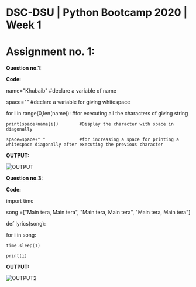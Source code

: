 # DSC-DSU | Python Bootcamp 2020 | Week 1
# Assignment no. 1:

**Question no.1:**

**Code:**

name="Khubaib"                          #declare a variable of name

space=""                                #declare a variable for giving whitespace 

for i in range(0,len(name)):            #for executing all the characters of giving string

    print(space+name[i])        #Display the character with space in diagonally
    
    space=space+" "             #for increasing a space for printing a whitespace diagonally after executing the previous character          


**OUTPUT:**

![OUTPUT](https://user-images.githubusercontent.com/49817481/101786162-6df91f00-3b1f-11eb-9956-7ce7e943d1fe.png)

**Question no.3:**

**Code:**

import time

song =["Main tera, Main tera", "Main tera, Main tera", "Main tera, Main tera"] 

def lyrics(song):

  for i in song:
  
    time.sleep(1)
    
    print(i)
    
**OUTPUT:**

![OUTPUT2](https://user-images.githubusercontent.com/49817481/101786924-52dadf00-3b20-11eb-8627-d4d6b0dbc19d.png)




